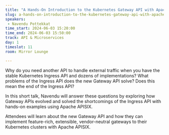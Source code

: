 ```yaml
---
title: "A Hands-On Introduction to the Kubernetes Gateway API with Apache APISIX"
slug: a-hands-on-introduction-to-the-kubernetes-gateway-api-with-apache-apisix
speakers:
 - Navendu Pottekkat
time_start: 2024-06-03 15:20:00
time_end: 2024-06-03 15:50:00
track: API & Microservices
day: 1
timeslot: 11
room: Mirror Lounge

---
```


Why do you need another API to handle external traffic when you have the stable Kubernetes Ingress API and dozens of implementations? What problems of the Ingress API does the new Gateway API solve? Does this mean the end of the Ingress API?

In this short talk, Navendu will answer these questions by exploring how Gateway APIs evolved and solved the shortcomings of the Ingress API with hands-on examples using Apache APISIX.
  
Attendees will learn about the new Gateway API and how they can implement feature-rich, extensible, vendor-neutral gateways to their Kubernetes clusters with Apache APISIX.